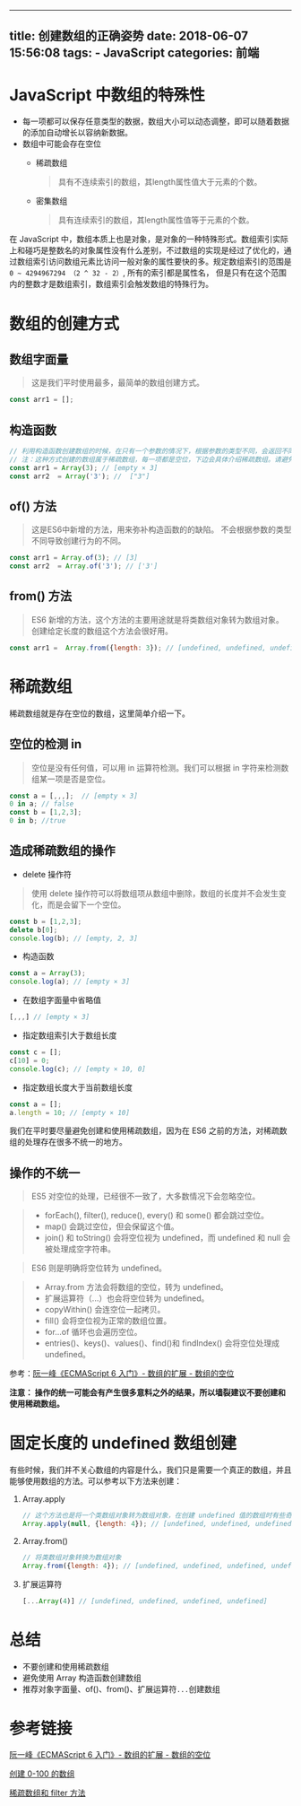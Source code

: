 
---
title: 创建数组的正确姿势
date: 2018-06-07 15:56:08
tags:
	- JavaScript
categories: 前端
---

# JavaScript 中数组的特殊性

* 每一项都可以保存任意类型的数据，数组大小可以动态调整，即可以随着数据的添加自动增长以容纳新数据。
* 数组中可能会存在空位
	* 稀疏数组
	
		> 具有不连续索引的数组，其length属性值大于元素的个数。
	* 密集数组
		
		> 具有连续索引的数组，其length属性值等于元素的个数。

在 JavaScript 中，数组本质上也是对象，是对象的一种特殊形式。数组索引实际上和碰巧是整数名的对象属性没有什么差别，不过数组的实现是经过了优化的，通过数组索引访问数组元素比访问一般对象的属性要快的多。规定数组索引的范围是 `0 ~ 4294967294 （2 ^ 32 - 2）`,  所有的索引都是属性名， 但是只有在这个范围内的整数才是数组索引，数组索引会触发数组的特殊行为。

<!-- more -->

# 数组的创建方式

## 数组字面量
> 这是我们平时使用最多，最简单的数组创建方式。

``` js
const arr1 = [];
```
## 构造函数

``` js
// 利用构造函数创建数组的时候，在只有一个参数的情况下，根据参数的类型不同，会返回不同的结果。
// 注：这种方式创建的数组属于稀疏数组，每一项都是空位，下边会具体介绍稀疏数组。请避免使用这样的方式创建数组。
const arr1 = Array(3); // [empty × 3]
const arr2  = Array('3'); //  ["3"]
```

## of() 方法
> 这是ES6中新增的方法，用来弥补构造函数的的缺陷。
> 不会根据参数的类型不同导致创建行为的不同。

``` js
const arr1 = Array.of(3); // [3]
const arr2  = Array.of('3'); // ['3']
```

## from() 方法
> ES6 新增的方法，这个方法的主要用途就是将类数组对象转为数组对象。
> 创建给定长度的数组这个方法会很好用。

``` js
const arr1 =  Array.from({length: 3}); // [undefined, undefined, undefined]
```

# 稀疏数组

稀疏数组就是存在空位的数组，这里简单介绍一下。

## 空位的检测 in
> 空位是没有任何值，可以用 in 运算符检测。我们可以根据 in 字符来检测数组某一项是否是空位。

``` js
const a = [,,,];  // [empty × 3]
0 in a; // false
const b = [1,2,3];
0 in b; //true
```

## 造成稀疏数组的操作

* delete 操作符

> 使用 delete 操作符可以将数组项从数组中删除，数组的长度并不会发生变化，而是会留下一个空位。

``` js
const b = [1,2,3];
delete b[0];
console.log(b); // [empty, 2, 3]
```

* 构造函数

``` js
const a = Array(3);
console.log(a); // [empty × 3]
```
* 在数组字面量中省略值

``` js
[,,,] // [empty × 3]
```
* 指定数组索引大于数组长度

``` js
const c = [];
c[10] = 0; 
console.log(c); // [empty × 10, 0]
```

* 指定数组长度大于当前数组长度

``` js
const a = [];
a.length = 10; // [empty × 10]
```

我们在平时要尽量避免创建和使用稀疏数组，因为在 ES6 之前的方法，对稀疏数组的处理存在很多不统一的地方。

## 操作的不统一

> ES5 对空位的处理，已经很不一致了，大多数情况下会忽略空位。

> * forEach(), filter(), reduce(), every() 和 some() 都会跳过空位。
> * map() 会跳过空位，但会保留这个值。
> * join() 和 toString() 会将空位视为 undefined，而 undefined 和 null 会被处理成空字符串。 

> ES6 则是明确将空位转为 undefined。

> * Array.from 方法会将数组的空位，转为 undefined。
> * 扩展运算符（...）也会将空位转为 undefined。
> * copyWithin() 会连空位一起拷贝。
> * fill() 会将空位视为正常的数组位置。
> * for...of 循环也会遍历空位。
> * entries()、keys()、values()、find()和 findIndex() 会将空位处理成 undefined。

参考：[阮一峰《ECMAScript 6 入门》- 数组的扩展 - 数组的空位](http://es6.ruanyifeng.com/#docs/array)

**注意： 操作的统一可能会有产生很多意料之外的结果，所以墙裂建议不要创建和使用稀疏数组。**

# 固定长度的 undefined 数组创建
有些时候，我们并不关心数组的内容是什么，我们只是需要一个真正的数组，并且能够使用数组的方法。可以参考以下方法来创建：

1.  Array.apply

	``` js
	// 这个方法也是将一个类数组对象转为数组对象，在创建 undefined 值的数组时有些奇怪和繁琐，但是结果远比 Array(3) 更准确可靠。
	Array.apply(null, {length: 4}); // [undefined, undefined, undefined, undefined]
	```

2. Array.from()

	``` js
	// 将类数组对象转换为数组对象
	Array.from({length: 4}); // [undefined, undefined, undefined, undefined]
	```
	
3. 扩展运算符
	
	``` js
	[...Array(4)] // [undefined, undefined, undefined, undefined]
	```
	
# 总结

* 不要创建和使用稀疏数组
* 避免使用 Array 构造函数创建数组
* 推荐对象字面量、of()、from()、扩展运算符`...`创建数组

# 参考链接

[阮一峰《ECMAScript 6 入门》- 数组的扩展 - 数组的空位](http://es6.ruanyifeng.com/#docs/array)

[创建 0-100 的数组](https://www.jianshu.com/p/d6f855e5bc5c)

[稀疏数组和 filter 方法](https://github.com/congtou221/blog/issues/7)